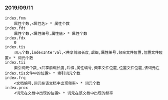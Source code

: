 ### 2019/09/11
    index.fnm
        属性个数,<属性名> * 属性个数
    index.fdt
        属性个数,<属性编号,属性值> * 属性个数
    index.fdx
        0
    index.tis
        词元个数,indexInterval,<共享前缀长度,后缀,属性编号,频率文件位置,位置文件位置> * 词元个数
    index.tii
        索引词元个数,<共享前缀长度,后缀,属性编号,频率文件位置,位置文件位置,该词元在index.tis文件中的位置> * 索引词元个数
    index.frq
        <文档编号,词元在该文档中出现频率> * 词元个数
    index.prox
        <词元在文档中出现的位置> * 词元在该文档中出现的频率